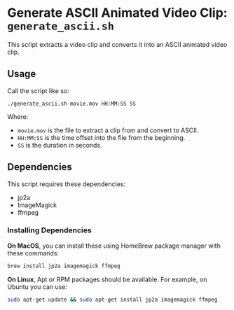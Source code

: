 # Generate ASCII Animated Video Clip: `generate_ascii.sh`

This script extracts a video clip and converts it into an ASCII animated video clip.

## Usage

Call the script like so:

```
./generate_ascii.sh movie.mov HH:MM:SS SS
```

Where:
- `movie.mov` is the file to extract a clip from and convert to ASCII.
- `HH:MM:SS` is the time offset into the file from the beginning.
- `SS` is the duration in seconds.

## Dependencies

This script requires these dependencies:

- jp2a
- ImageMagick
- ffmpeg

### Installing Dependencies

**On MacOS**, you can install these using HomeBrew package manager with these commands:
```bash
brew install jp2a imagemagick ffmpeg
```

**On Linux**, Apt or RPM packages should be available. For example, on Ubuntu you can use:

```bash
sudo apt-get update && sudo apt-get install jp2a imagemagick ffmpeg
```
